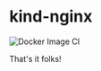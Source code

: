 # kind-nginx

![Docker Image CI](https://github.com/bharatmicrosystems/kind-nginx/workflows/Docker%20Image%20CI/badge.svg)

That's it folks!
